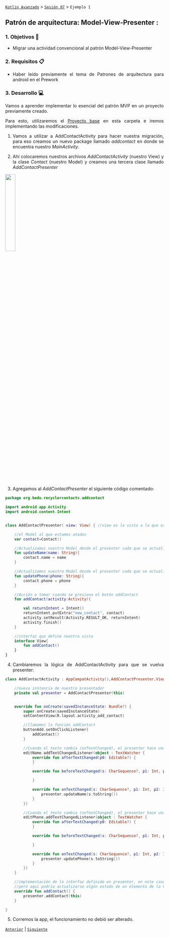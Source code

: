 [`Kotlin Avanzado`](../../Readme.md) > [`Sesión 07`](../Readme.md) > `Ejemplo 1`

## Patrón de arquitectura: Model-View-Presenter :

<div style="text-align: justify;">




### 1. Objetivos :dart:

- Migrar una actividad convencional al patrón Model-View-Presenter

### 2. Requisitos :clipboard:

* Haber leído previamente el tema de Patrones de arquitectura para android en el Prework

### 3. Desarrollo :computer:

Vamos a aprender implementar lo esencial del patrón MVP en un proyecto previamente creado.

Para esto, utilizaremos el [Proyecto base](base) en esta carpeta e iremos implementando las modificaciones.

1. Vamos a utilizar a AddContactActivity para hacer nuestra migración, para eso creamos un nuevo package llamado *addcontact* en donde se encuentra nuestro *MainActivity*.

2. Ahí colocaremos nuestros archivos *AddContactActivity* (nuestro View) y la clase *Contact* (nuestro Model) y creamos una tercera clase llamado *AddContactPresenter*

<img src="img/01.png" width="25%"/>

3. Agregamos al *AddContactPresenter* el siguiente código comentado:

```kotlin
package org.bedu.recyclercontacts.addcontact

import android.app.Activity
import android.content.Intent


class AddContactPresenter( view: View) { //view es la vista a la que estará atado (AddContactPresenter)

    //el Model al que estamos atados
    var contact=Contact()

    //Actualizamos nuestro Model desde el presenter cada que se actualiza el nombre
    fun updateName(name: String){
        contact.name = name
    }

    //Actualizamos nuestro Model desde el presenter cada que se actualiza el teléfono
    fun updatePhone(phone: String){
        contact.phone = phone
    }

    //Acción a tomar cuando se presiona el botón addContact
    fun addContact(activity:Activity){

        val returnIntent = Intent()
        returnIntent.putExtra("new_contact", contact)
        activity.setResult(Activity.RESULT_OK, returnIntent)
        activity.finish()
    }

    //interfaz que define nuestra vista
    interface View{
        fun addContact()
    }
}
```

4. Cambiaremos la lógica de AddContactActivity para que se vuelva presenter:

```kotlin
class AddContactActivity : AppCompatActivity(),AddContactPresenter.View {

    //nueva instancia de nuestro presentador
    private val presenter = AddContactPresenter(this)


    override fun onCreate(savedInstanceState: Bundle?) {
        super.onCreate(savedInstanceState)
        setContentView(R.layout.activity_add_contact)

        //llamamos la función addContact
        buttonAdd.setOnClickListener{
            addContact()
        }

        //Cuando el texto cambia (onTextChanged), el presenter hace una actualización de nuestro nombre
        editName.addTextChangedListener(object : TextWatcher {
            override fun afterTextChanged(p0: Editable?) {
            }

            override fun beforeTextChanged(s: CharSequence?, p1: Int, p2: Int, p3: Int) {

            }

            override fun onTextChanged(s: CharSequence?, p1: Int, p2: Int, p3: Int) {
                presenter.updateName(s.toString())
            }
        })

        //Cuando el texto cambia (onTextChanged), el presenter hace una actualización de nuestro teléfono
        editPhone.addTextChangedListener(object : TextWatcher {
            override fun afterTextChanged(p0: Editable?) {
            }

            override fun beforeTextChanged(s: CharSequence?, p1: Int, p2: Int, p3: Int) {

            }

            override fun onTextChanged(s: CharSequence?, p1: Int, p2: Int, p3: Int) {
                presenter.updatePhone(s.toString())
            }
        })
    }

    //implementación de la interfaz definida en presenter, en este caso sólo llama a la función del presenter
    //pero aquí podría actualizarse algún estado de un elemento de la Vista
    override fun addContact() {
        presenter.addContact(this)
    }

}
```

5. Corremos la app, el funcionamiento no debió ser alterado.

[`Anterior`](../) | [`Siguiente`](../Reto-01)      

</div>